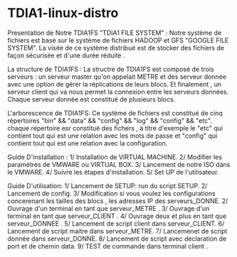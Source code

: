 # TDIA1-linux-distro
Presentation de Notre TDIA1FS "TDIA1 FILE SYSTEM" :
Notre système de fichiers est basé sur le système de fichiers HADOOP et GFS "GOOGLE FILE SYSTEM". La visée de ce système distribué est de stocker des fichiers de façon sécurisée et d'une durée réduite .

La structure de TDIA1FS :
La structre de TDIA1FS est composé de trois serveurs : un serveur master qu'on appelait METRE et des serveur donnée avec une option de gérer la réplications de leurs blocs.
Et finalement ,  un serveur client qui va nous permet la connexion entre les serveurs données. Chaque serveur donnée est constitué de plusieurs blocs.

L'arborescence de TDIA1FS:
Ce système de fichiers est constitué de cinq répertoires "bin" && "data" && "config" && "log" && "config" && "etc".
chaque répertoire esr constitué des fichers , à titre d'exemple le "etc" qui contient tout qui est une relation avec les mots de passe et "config" qui contient tout qui est une relation avec la configuration.

Guide D'installation :
1/ Installation de VIRTUAL MACHINE.
2/ Modifier les paramètres de VMWARE ou VIRTUAL BOX.
3/ Lancement de notre ISO dans le VMWARE.
4/ Suivre les étapes d'installation.
5/ Set UP de l'utilisateur.


Guide D'utilisation:
1/ Lancement de SETUP: run du script SETUP.
2/ Lancement de config.
3/ Modification si vous voulez les configurations concerenant les tailles des blocs , les adresses IP des serveurs_DONNE.
2/ Ouvrage d'un terminal en tant que serveur_METRE .
3/ Ouvrage d'un terminal en tant que serveur_CLIENT .
4/ Ouvrage deux et plus en tant que serveur_DONNEE .
5/ Lancement de script client dans serveur_CLIENT.
6/ Lancement de script maitre dans serveur_METRE.
7/ Lancemenet de script donnée dans serveur_DONNE.
8/ Lancement de script avec déclaration de port et de chemin data.
9/ TEST de commande dans terminal client .
